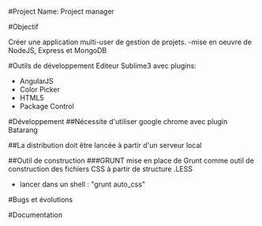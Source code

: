 #Project Name: Project manager


#Objectif

Créer une application multi-user de gestion de projets.
-mise en oeuvre de NodeJS, Express et MongoDB


#Outils de développement
Editeur Sublime3 avec plugins:
* AngularJS
* Color Picker
* HTML5
* Package Control



#Développement
##Nécessite d'utiliser google chrome avec plugin Batarang

##La distribution doit être lancée à partir d'un serveur local


##Outil de construction
###GRUNT
  mise en place de Grunt comme outil de construction des fichiers CSS à partir de structure .LESS
  * lancer dans un shell : "grunt auto_css"

#Bugs et évolutions

#Documentation

